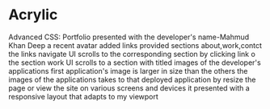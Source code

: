 # Acrylic
Advanced CSS: Portfolio
 presented with the developer's name-Mahmud Khan Deep
 a recent avatar added
 links provided sections about,work,contct
 the links navigate UI scrolls to the corresponding section
 by clicking link o the section  work UI scrolls to a section with titled images of the developer's applications
 first application's image is larger in size than the others
 the images of the applications takes to that deployed application
 by resize the page or view the site on various screens and devices it presented with a responsive layout that adapts to my viewport
